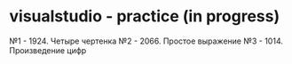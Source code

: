 # visualstudio - practice (in progress)
№1 - 1924. Четыре чертенка
№2 - 2066. Простое выражение
№3 - 1014. Произведение цифр